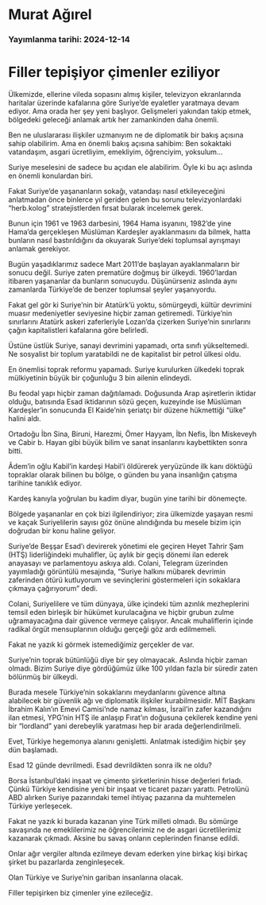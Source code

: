 # Murat Ağırel

### Yayımlanma tarihi: 2024-12-14

# Filler tepişiyor çimenler eziliyor

Ülkemizde, ellerine vileda sopasını almış kişiler, televizyon ekranlarında haritalar üzerinde kafalarına göre Suriye’de eyaletler yaratmaya devam ediyor. Ama orada her şey yeni başlıyor. Gelişmeleri yakından takip etmek, bölgedeki geleceği anlamak artık her zamankinden daha önemli.

Ben ne uluslararası ilişkiler uzmanıyım ne de diplomatik bir bakış açısına sahip olabilirim. Ama en önemli bakış açısına sahibim: Ben sokaktaki vatandaşım, asgari ücretliyim, emekliyim, öğrenciyim, yoksulum...

Suriye meselesini de sadece bu açıdan ele alabilirim. Öyle ki bu açı aslında en önemli konulardan biri.

Fakat Suriye’de yaşananların sokağı, vatandaşı nasıl etkileyeceğini anlatmadan önce binlerce yıl geriden gelen bu sorunu televizyonlardaki “herb.kolog” stratejistlerden fırsat bularak incelemek gerek.

Bunun için 1961 ve 1963 darbesini, 1964 Hama isyanını, 1982’de yine Hama’da gerçekleşen Müslüman Kardeşler ayaklanmasını da bilmek, hatta bunların nasıl bastırıldığını da okuyarak Suriye’deki toplumsal ayrışmayı anlamak gerekiyor.

Bugün yaşadıklarımız sadece Mart 2011’de başlayan ayaklanmaların bir sonucu değil. Suriye zaten prematüre doğmuş bir ülkeydi. 1960’lardan itibaren yaşananlar da bunların sonucuydu. Düşünürseniz aslında aynı zamanlarda Türkiye’de de benzer toplumsal şeyler yaşanıyordu.

Fakat gel gör ki Suriye’nin bir Atatürk’ü yoktu, sömürgeydi, kültür devrimini muasır medeniyetler seviyesine hiçbir zaman getiremedi. Türkiye’nin sınırlarını Atatürk askeri zaferleriyle Lozan’da çizerken Suriye’nin sınırlarını çağın kapitalistleri kafalarına göre belirledi.

Üstüne üstlük Suriye, sanayi devrimini yapamadı, orta sınıfı yükseltemedi. Ne sosyalist bir toplum yaratabildi ne de kapitalist bir petrol ülkesi oldu.

En önemlisi toprak reformu yapamadı. Suriye kurulurken ülkedeki toprak mülkiyetinin büyük bir çoğunluğu 3 bin ailenin elindeydi.

Bu feodal yapı hiçbir zaman dağıtılamadı. Doğusunda Arap aşiretlerin iktidar olduğu, batısında Esad iktidarının sözü geçen, kuzeyinde ise Müslüman Kardeşler’in sonucunda El Kaide’nin şeriatçı bir düzene hükmettiği “ülke” halini aldı.

Ortadoğu İbn Sina, Biruni, Harezmi, Ömer Hayyam, İbn Nefis, İbn Miskeveyh ve Cabir b. Hayan gibi büyük bilim ve sanat insanlarını kaybettikten sonra bitti.

Âdem’in oğlu Kabil’in kardeşi Habil’i öldürerek yeryüzünde ilk kanı döktüğü topraklar olarak bilinen bu bölge, o günden bu yana insanlığın çatışma tarihine tanıklık ediyor.

Kardeş kanıyla yoğrulan bu kadim diyar, bugün yine tarihi bir dönemeçte.

Bölgede yaşananlar en çok bizi ilgilendiriyor; zira ülkemizde yaşayan resmi ve kaçak Suriyelilerin sayısı göz önüne alındığında bu mesele bizim için doğrudan bir konu haline geliyor.

Suriye’de Beşşar Esad’ı devirerek yönetimi ele geçiren Heyet Tahrir Şam (HTŞ) liderliğindeki muhalifler, üç aylık bir geçiş dönemi ilan ederek anayasayı ve parlamentoyu askıya aldı. Colani, Telegram üzerinden yayımladığı görüntülü mesajında, “Suriye halkını mübarek devrimin zaferinden ötürü kutluyorum ve sevinçlerini göstermeleri için sokaklara çıkmaya çağırıyorum” dedi.

Colani, Suriyelilere ve tüm dünyaya, ülke içindeki tüm azınlık mezheplerini temsil eden birleşik bir hükümet kurulacağına ve hiçbir grubun zulme uğramayacağına dair güvence vermeye çalışıyor. Ancak muhaliflerin içinde radikal örgüt mensuplarının olduğu gerçeği göz ardı edilmemeli.

Fakat ne yazık ki görmek istemediğimiz gerçekler de var.

Suriye’nin toprak bütünlüğü diye bir şey olmayacak. Aslında hiçbir zaman olmadı. Bizim Suriye diye gördüğümüz ülke 100 yıldan fazla bir süredir zaten bölünmüş bir ülkeydi.

Burada mesele Türkiye’nin sokaklarını meydanlarını güvence altına alabilecek bir güvenlik ağı ve diplomatik ilişkiler kurabilmesidir. MİT Başkanı İbrahim Kalın’ın Emevi Camisi’nde namaz kılması, İsrail’in zafer kazandığını ilan etmesi, YPG’nin HTŞ ile anlaşıp Fırat’ın doğusuna çekilerek kendine yeni bir “lordland” yani derebeylik yaratması hep bir arada değerlendirilmeli.

Evet, Türkiye hegemonya alanını genişletti. Anlatmak istediğim hiçbir şey dün başlamadı.

Esad 12 günde devrilmedi. Esad devrildikten sonra ilk ne oldu?

Borsa İstanbul’daki inşaat ve çimento şirketlerinin hisse değerleri fırladı. Çünkü Türkiye kendisine yeni bir inşaat ve ticaret pazarı yarattı. Petrolünü ABD alırken Suriye pazarındaki temel ihtiyaç pazarına da muhtemelen Türkiye yerleşecek.

Fakat ne yazık ki burada kazanan yine Türk milleti olmadı. Bu sömürge savaşında ne emeklilerimiz ne öğrencilerimiz ne de asgari ücretlilerimiz kazanarak çıkmadı. Aksine bu savaş onların ceplerinden finanse edildi.

Onlar ağır vergiler altında ezilmeye devam ederken yine birkaç kişi birkaç şirket bu pazarlarda zenginleşecek.

Olan Türkiye ve Suriye’nin gariban insanlarına olacak.

Filler tepişirken biz çimenler yine ezileceğiz.

